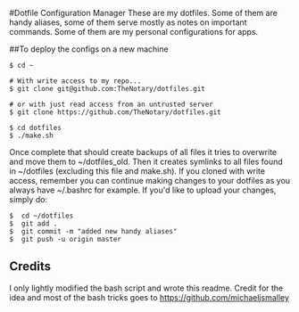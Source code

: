 #Dotfile Configuration Manager
These are my dotfiles.  Some of them are handy aliases, some of them serve mostly as notes on important commands.  Some of them are my personal configurations for apps.

##To deploy the configs on a new machine


    $ cd ~
    
    # With write access to my repo...
    $ git clone git@github.com:TheNotary/dotfiles.git

    # or with just read access from an untrusted server
    $ git clone https://github.com/TheNotary/dotfiles.git

    $ cd dotfiles
    $ ./make.sh
    
Once complete that should create backups of all files it tries to overwrite and move them to ~/dotfiles_old.  Then it creates symlinks to all files found in ~/dotfiles (excluding this file and make.sh).  If you cloned with write access, remember you can continue making changes to your dotfiles as you always have ~/.bashrc for example.  If you'd like to upload your changes, simply do:

    $  cd ~/dotfiles
    $  git add .
    $  git commit -m "added new handy aliases"
    $  git push -u origin master



## Credits
I only lightly modified the bash script and wrote this readme.  Credit for the idea and most of the bash tricks goes to https://github.com/michaeljsmalley

